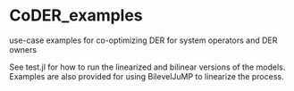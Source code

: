 # CoDER_examples
use-case examples for co-optimizing DER for system operators and DER owners

See test.jl for how to run the linearized and bilinear versions of the models. Examples are also provided for using BilevelJuMP to linearize the process.